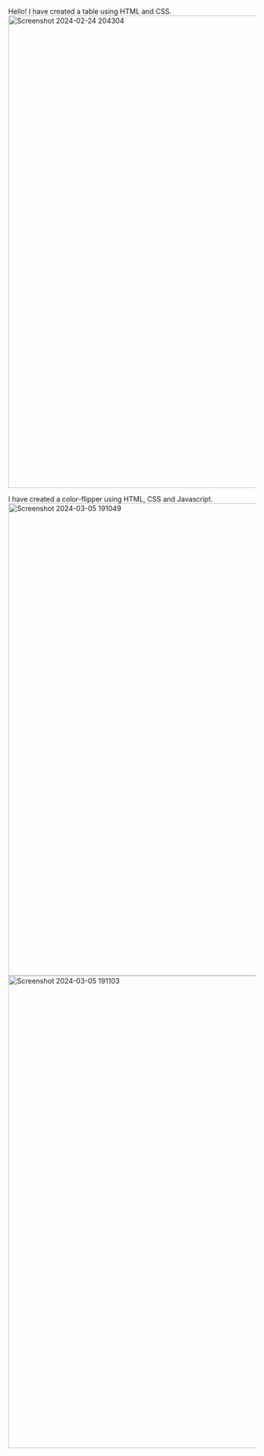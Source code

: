 Hello!
I have created a table using HTML and CSS.
<img width="960" alt="Screenshot 2024-02-24 204304" src="https://github.com/20NM1A1214/html_css_table/assets/113606175/d888606f-672d-4d6a-b581-99a20348c0e9">

I have created a color-flipper using HTML, CSS and Javascript.
<img width="960" alt="Screenshot 2024-03-05 191049" src="https://github.com/20NM1A1214/html_css_table/assets/113606175/d888606f-672d-4d6a-b581-99a20348c0e9">
<img width="960" alt="Screenshot 2024-03-05 191103" src="https://github.com/20NM1A1214/html_css_table/assets/113606175/d888606f-672d-4d6a-b581-99a20348c0e9">

